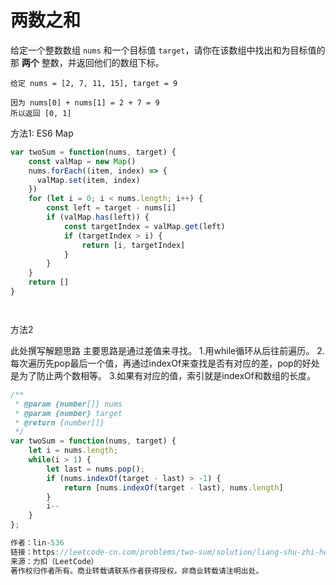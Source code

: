# 两数之和

给定一个整数数组 `nums` 和一个目标值 `target`，请你在该数组中找出和为目标值的那 **两个** 整数，并返回他们的数组下标。



```
给定 nums = [2, 7, 11, 15], target = 9

因为 nums[0] + nums[1] = 2 + 7 = 9
所以返回 [0, 1]
```





方法1: ES6 Map

```js
var twoSum = function(nums, target) {
    const valMap = new Map()
    nums.forEach((item, index) => {
      valMap.set(item, index)
    })
    for (let i = 0; i < nums.length; i++) {
        const left = target - nums[i]
        if (valMap.has(left)) {
            const targetIndex = valMap.get(left)
            if (targetIndex > i) {
                return [i, targetIndex]
            }
        }
    }
    return []
}




```









方法2

此处撰写解题思路
主要思路是通过差值来寻找。
1.用while循环从后往前遍历。
2.每次遍历先pop最后一个值，再通过indexOf来查找是否有对应的差，pop的好处是为了防止两个数相等。
3.如果有对应的值，索引就是indexOf和数组的长度。



```js
/**
 * @param {number[]} nums
 * @param {number} target
 * @return {number[]}
 */
var twoSum = function(nums, target) {
    let i = nums.length;
    while(i > 1) {
        let last = nums.pop();
        if (nums.indexOf(target - last) > -1) {
            return [nums.indexOf(target - last), nums.length]
        }
        i--
    }
};

作者：lin-536
链接：https://leetcode-cn.com/problems/two-sum/solution/liang-shu-zhi-he-by-lin-536/
来源：力扣（LeetCode）
著作权归作者所有。商业转载请联系作者获得授权，非商业转载请注明出处。
```


